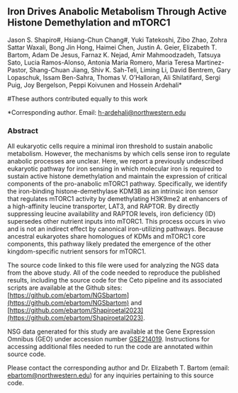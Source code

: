 ## Iron Drives Anabolic Metabolism Through Active Histone Demethylation and mTORC1
 
Jason S. Shapiro#, Hsiang-Chun Chang#, Yuki Tatekoshi, Zibo Zhao, Zohra Sattar Waxali, Bong Jin Hong, Haimei Chen, Justin A. Geier, Elizabeth T. Bartom, Adam De Jesus, Farnaz K. Nejad, Amir Mahmoodzadeh, Tatsuya Sato, Lucia Ramos-Alonso, Antonia Maria Romero, Maria Teresa Martinez-Pastor, Shang-Chuan Jiang, Shiv K. Sah-Teli, Liming Li, David Bentrem, Gary Lopaschuk, Issam Ben-Sahra, Thomas V. O’Halloran, Ali Shilatifard, Sergi Puig, Joy Bergelson, Peppi Koivunen and Hossein Ardehali*

#These authors contributed equally to this work

*Corresponding author. Email: h-ardehali@northwestern.edu


### Abstract
All eukaryotic cells require a minimal iron threshold to sustain anabolic metabolism. However, the mechanisms by which cells sense iron to regulate anabolic processes are unclear. Here, we report a previously undescribed eukaryotic pathway for iron sensing in which molecular iron is required to sustain active histone demethylation and maintain the expression of critical components of the pro-anabolic mTORC1 pathway. Specifically, we identify the iron-binding histone-demethylase KDM3B as an intrinsic iron sensor that regulates mTORC1 activity by demethylating H3K9me2 at enhancers of a high-affinity leucine transporter, LAT3, and RAPTOR. By directly suppressing leucine availability and RAPTOR levels, iron deficiency (ID) supersedes other nutrient inputs into mTORC1. This process occurs in vivo and is not an indirect effect by canonical iron-utilizing pathways. Because ancestral eukaryotes share homologues of KDMs and mTORC1 core components, this pathway likely predated the emergence of the other kingdom-specific nutrient sensors for mTORC1.

The source code linked to this file were used for analyzing the NGS data from the above study. All of the code needed to reproduce the published results, including the source code for the Ceto pipeline and its associated scripts are available at the Github sites: [https://github.com/ebartom/NGSbartom](https://github.com/ebartom/NGSbartom) and [https://github.com/ebartom/Shapiroetal2023](https://github.com/ebartom/Shapiroetal2023).

NSG data generated for this study are available at the Gene Expression Omnibus (GEO) under accession number [GSE214019](https://www.ncbi.nlm.nih.gov/geo/query/acc.cgi?acc=GSE214019). Instructions for accessing additional files needed to run the code are annotated within source code.

Please contact the corresponding author and Dr. Elizabeth T. Bartom (email: ebartom@northwestern.edu) for any inquiries pertaining to this source code.


